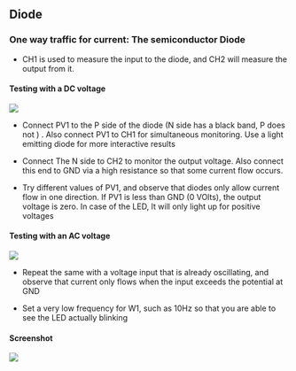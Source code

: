 Diode
---

### One way traffic for current: The semiconductor Diode

* CH1 is used to measure the input to the diode, and CH2 will measure the output from it.
	
####	Testing with a DC voltage
	
![](https://fossasia.github.io/pslab-experiments/images/schematics/diodeDC.svg)
		
* Connect PV1 to the P side of the diode (N side has a black band, P does not ) . Also connect PV1 to CH1 for simultaneous monitoring. Use a light emitting diode for more interactive results

* Connect The N side to CH2 to monitor the output voltage. Also connect this end to GND via a high resistance so that some current flow occurs.
	
* Try different values of PV1, and observe that diodes only allow current flow in one direction. If PV1 is less than GND (0 VOlts), the output voltage is zero. In case of the LED, It will only light up for positive voltages
	
#### Testing with an AC voltage
	
![](https://fossasia.github.io/pslab-experiments/images/schematics/diodeAC.svg)
	
* Repeat the same with a voltage input that is already oscillating, and observe that current only flows when the input exceeds the potential at GND
	
* Set a very low frequency for W1, such as 10Hz so that you are able to see the LED actually blinking

#### Screenshot

![](https://fossasia.github.io/pslab-experiments/images/screenshots/diodeSimple.png)


